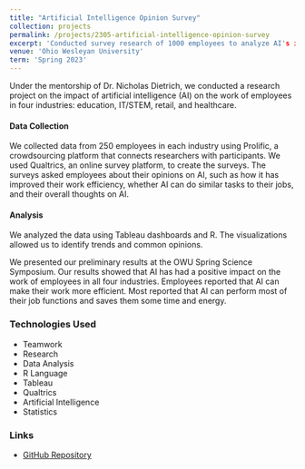 ```yaml
---
title: "Artificial Intelligence Opinion Survey"
collection: projects
permalink: /projects/2305-artificial-intelligence-opinion-survey
excerpt: 'Conducted survey research of 1000 employees to analyze AI's impact on work efficiency and attitudes. Found AI improved efficiency across industries.'
venue: 'Ohio Wesleyan University'
term: 'Spring 2023'
---
```


Under the mentorship of Dr. Nicholas Dietrich, we conducted a research project on the impact of artificial intelligence (AI) on the work of employees in four industries: education, IT/STEM, retail, and healthcare.

#### Data Collection

We collected data from 250 employees in each industry using Prolific, a crowdsourcing platform that connects researchers with participants. We used Qualtrics, an online survey platform, to create the surveys. The surveys asked employees about their opinions on AI, such as how it has improved their work efficiency, whether AI can do similar tasks to their jobs, and their overall thoughts on AI.

#### Analysis

We analyzed the data using Tableau dashboards and R. The visualizations allowed us to identify trends and common opinions.

We presented our preliminary results at the OWU Spring Science Symposium. Our results showed that AI has had a positive impact on the work of employees in all four industries. Employees reported that AI can make their work more efficient. Most reported that AI can perform most of their job functions and saves them some time and energy.

### Technologies Used

- Teamwork
- Research
- Data Analysis
- R Language
- Tableau
- Qualtrics
- Artificial Intelligence
- Statistics

### Links

- [GitHub Repository](https://github.com/Aadarsha2002/DATA490)
